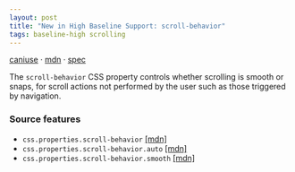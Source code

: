 ```yaml
---
layout: post
title: "New in High Baseline Support: scroll-behavior"
tags: baseline-high scrolling
---
```


[caniuse](https://caniuse.com/?search=scroll-behavior) · [mdn](https://developer.mozilla.org/en-US/search?q=scroll-behavior) · [spec](https://drafts.csswg.org/css-overflow-3/#smooth-scrolling)

The `scroll-behavior` CSS property controls whether scrolling is smooth or snaps, for scroll actions not performed by the user such as those triggered by navigation.

### Source features

- ``css.properties.scroll-behavior`` [[mdn]](https://developer.mozilla.org/en-US/search?q=css.properties.scroll-behavior)
- ``css.properties.scroll-behavior.auto`` [[mdn]](https://developer.mozilla.org/en-US/search?q=css.properties.scroll-behavior.auto)
- ``css.properties.scroll-behavior.smooth`` [[mdn]](https://developer.mozilla.org/en-US/search?q=css.properties.scroll-behavior.smooth)
